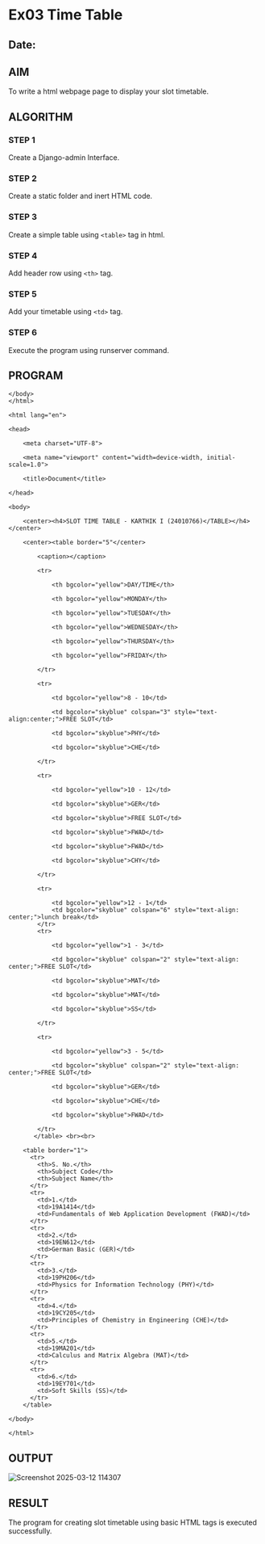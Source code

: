 # Ex03 Time Table
## Date:

## AIM
To write a html webpage page to display your slot timetable.

## ALGORITHM
### STEP 1
Create a Django-admin Interface.

### STEP 2
Create a static folder and inert HTML code.

### STEP 3
Create a simple table using ```<table>``` tag in html.

### STEP 4
Add header row using ```<th>``` tag.

### STEP 5
Add your timetable using ```<td>``` tag.

### STEP 6
Execute the program using runserver command.

## PROGRAM
```
</body>
</html>

<html lang="en">

<head>

    <meta charset="UTF-8">

    <meta name="viewport" content="width=device-width, initial-scale=1.0">

    <title>Document</title>

</head>

<body>

    <center><h4>SLOT TIME TABLE - KARTHIK I (24010766)</TABLE></h4></center>
    
    <center><table border="5"</center>

        <caption></caption>

        <tr>

            <th bgcolor="yellow">DAY/TIME</th>

            <th bgcolor="yellow">MONDAY</th>

            <th bgcolor="yellow">TUESDAY</th>

            <th bgcolor="yellow">WEDNESDAY</th>

            <th bgcolor="yellow">THURSDAY</th>

            <th bgcolor="yellow">FRIDAY</th>

        </tr>

        <tr>

            <td bgcolor="yellow">8 - 10</td>

            <td bgcolor="skyblue" colspan="3" style="text-align:center;">FREE SLOT</td>

            <td bgcolor="skyblue">PHY</td>

            <td bgcolor="skyblue">CHE</td>

        </tr>

        <tr>

            <td bgcolor="yellow">10 - 12</td>

            <td bgcolor="skyblue">GER</td>

            <td bgcolor="skyblue">FREE SLOT</td>

            <td bgcolor="skyblue">FWAD</td>

            <td bgcolor="skyblue">FWAD</td>

            <td bgcolor="skyblue">CHY</td>

        </tr>

        <tr>

            <td bgcolor="yellow">12 - 1</td>
            <td bgcolor="skyblue" colspan="6" style="text-align: center;">lunch break</td>
        </tr>
        <tr>

            <td bgcolor="yellow">1 - 3</td>

            <td bgcolor="skyblue" colspan="2" style="text-align: center;">FREE SLOT</td>

            <td bgcolor="skyblue">MAT</td>

            <td bgcolor="skyblue">MAT</td>

            <td bgcolor="skyblue">SS</td>

        </tr>

        <tr>

            <td bgcolor="yellow">3 - 5</td>

            <td bgcolor="skyblue" colspan="2" style="text-align: center;">FREE SLOT</td>

            <td bgcolor="skyblue">GER</td>

            <td bgcolor="skyblue">CHE</td>

            <td bgcolor="skyblue">FWAD</td>

        </tr>
       </table> <br><br>
    
    <table border="1">
      <tr>
        <th>S. No.</th>
        <th>Subject Code</th>
        <th>Subject Name</th>
      </tr>
      <tr>
        <td>1.</td>
        <td>19A1414</td>
        <td>Fundamentals of Web Application Development (FWAD)</td>
      </tr>
      <tr>
        <td>2.</td>
        <td>19EN612</td>
        <td>German Basic (GER)</td>
      </tr>
      <tr>
        <td>3.</td>
        <td>19PH206</td>
        <td>Physics for Information Technology (PHY)</td>
      </tr>
      <tr>
        <td>4.</td>
        <td>19CY205</td>
        <td>Principles of Chemistry in Engineering (CHE)</td>
      </tr>
      <tr>
        <td>5.</td>
        <td>19MA201</td>
        <td>Calculus and Matrix Algebra (MAT)</td>
      </tr>
      <tr>
        <td>6.</td>
        <td>19EY701</td>
        <td>Soft Skills (SS)</td>
      </tr>
    </table>
    
</body>

</html>
```

## OUTPUT
![Screenshot 2025-03-12 114307](https://github.com/user-attachments/assets/c361f1c2-686f-43f0-857d-500081528ffc)


## RESULT
The program for creating slot timetable using basic HTML tags is executed successfully.
